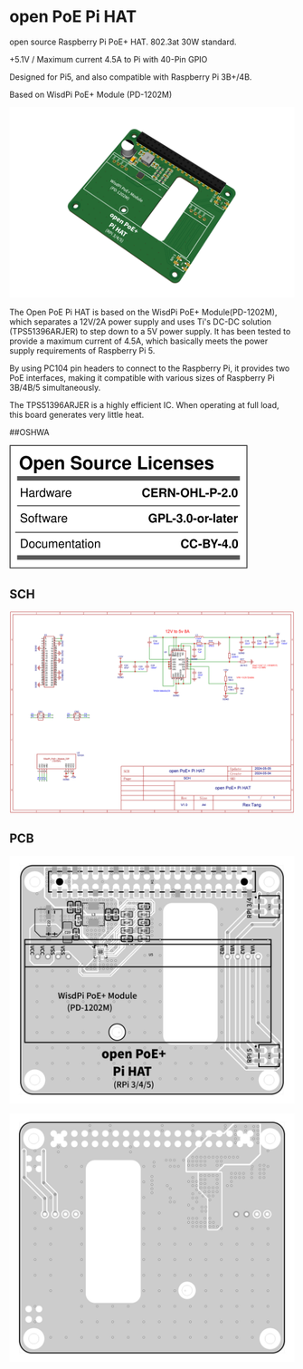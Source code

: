 # open PoE Pi HAT

open source Raspberry Pi PoE+ HAT. 802.3at 30W standard.

+5.1V / Maximum current 4.5A to Pi with 40-Pin GPIO

Designed for Pi5, and also compatible with Raspberry Pi 3B+/4B.

Based on WisdPi PoE+ Module (PD-1202M)

![img](./3D_open%20PoE+%20Pi%20HAT_2024-05-05.jpg "open PoE+ Pi HAT")

The Open PoE Pi HAT is based on the WisdPi PoE+ Module(PD-1202M), which separates a 12V/2A power supply and uses Ti's DC-DC solution (TPS51396ARJER) to step down to a 5V power supply. It has been tested to provide a maximum current of 4.5A, which basically meets the power supply requirements of Raspberry Pi 5.

By using PC104 pin headers to connect to the Raspberry Pi, it provides two PoE interfaces, making it compatible with various sizes of Raspberry Pi 3B/4B/5 simultaneously.

The TPS51396ARJER is a highly efficient IC. When operating at full load, this board generates very little heat.

##OSHWA

![img](./oshw_facts.svg "oshw")

## SCH
![img](./SCH_open%20PoE+%20Pi%20HAT_2024-05-05.jpg "open PoE+ Pi HAT SCH")

## PCB
![img](./PCB_open%20PoE+%20Pi%20HAT_2024-05-05-1.jpg "open PoE+ Pi HAT PCB-Top")

![img](./PCB_open%20PoE+%20Pi%20HAT_2024-05-05-2.jpg "open PoE+ Pi HAT PCB-Bottom")
